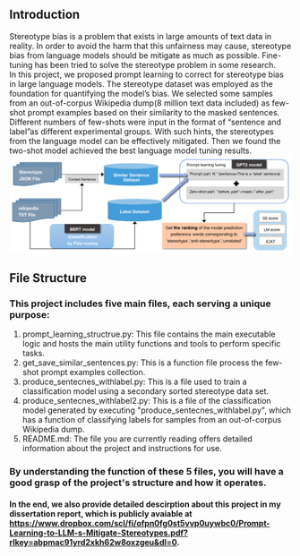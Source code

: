 ## Introduction

Stereotype bias is a problem that exists in large amounts of text data in reality. In order to avoid the harm that this unfairness may cause, stereotype bias from language models should be mitigate as much as possible. Fine-tuning has been tried to solve the stereotype problem in some research.  
In this project, we proposed prompt learning to correct for stereotype bias in large language models. The stereotype dataset was employed as the foundation for quantifying the model’s bias. We selected some samples from an out-of-corpus Wikipedia dump(8 million text data included) as few-shot prompt examples based on their similarity to the masked sentences. Different numbers of few-shots were input in the format of “sentence and label”as different experimental groups. With such hints, the stereotypes from the language model can be effectively mitigated. Then we found the two-shot model achieved the best language model tuning results.  
![alt text](data_structure.png)
## File Structure

### This project includes five main files, each serving a unique purpose:
1. prompt_learning_structrue.py: This file contains the main executable logic and hosts the main utility functions and tools to perform specific tasks.
2. get_save_similar_sentences.py: This is a function file process the few-shot prompt examples collection.
3. produce_sentecnes_withlabel.py: This is a file used to train a classification model using a secondary sorted stereotype data set.
4. produce_sentecnes_withlabel2.py: This is a file of the classification model generated by executing "produce_sentecnes_withlabel.py", which has a function of classifying labels for samples from an out-of-corpus Wikipedia dump.
5. README.md: The file you are currently reading offers detailed information about the project and instructions for use.
   


### By understanding the function of these 5 files, you will have a good grasp of the project's structure and how it operates.

#### In the end, we also provide detailed descirption about this project in my dissertation report, which is publicly avaiable at https://www.dropbox.com/scl/fi/ofpn0fg0st5vvp0uywbc0/Prompt-Learning-to-LLM-s-Mitigate-Stereotypes.pdf?rlkey=abpmac91yrd2xkh62w8oxzgeu&dl=0.
